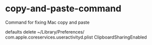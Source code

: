 # copy-and-paste-command
Command for fixing Mac copy and paste


defaults delete ~/Library/Preferences/ com.apple.coreservices.useractivityd.plist
ClipboardSharingEnabled
